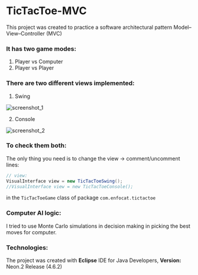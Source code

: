 # TicTacToe-MVC
This project was created to practice a software architectural pattern Model–View–Controller (MVC)

### It has two game modes: 
1) Player vs Computer
2) Player vs Player 

### There are two different views implemented: 
1) Swing 

![screenshot_1](https://cloud.githubusercontent.com/assets/26466644/24830217/9568b0de-1c81-11e7-9a7e-e99c80333d4c.png)

2) Console

![screenshot_2](https://cloud.githubusercontent.com/assets/26466644/24830221/9f0057d2-1c81-11e7-9a65-c95c9a5acf12.png)

### To check them both:
The only thing you need is to change the view -> comment/uncomment lines:
```java
// view:
VisualInterface view = new TicTacToeSwing();
//VisualInterface view = new TicTacToeConsole();
```
in the `TicTacToeGame` class of package `com.enfocat.tictactoe`

### Computer AI logic:
I tried to use Monte Carlo simulations in decision making in picking the best moves for computer.

### Technologies:
The project was created with
**Eclipse** IDE for Java Developers,
**Version:** Neon.2 Release (4.6.2)
